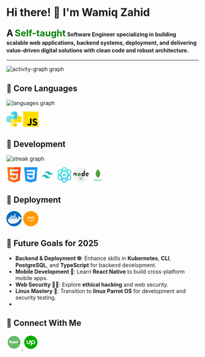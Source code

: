 # Hi there! 👋 I'm **Wamiq Zahid**  
### <span style="font-size: 24px;">A</span> <span style="color: green; font-weight: bold; font-size: 24px;">Self-taught</span> <span style="font-size: 14px;">Software Engineer specializing in building scalable web applications, backend systems, deployment, and delivering value-driven digital solutions with clean code and robust architecture.</span>
---


<div align="left">
 <img src="https://github-readme-activity-graph.vercel.app/graph?username=Wamiq319&radius=16&theme=dracula&area=false&order=5&hide_title=false" height="200" alt="activity-graph graph"  />
</div>




## 🚀 **Core Languages**

<p align="left">
    <img src="https://github-readme-stats.vercel.app/api/top-langs?username=Wamiq319&locale=en&hide_title=false&layout=compact&card_width=320&langs_count=11&theme=dracula&hide_border=false&order=2" height="159" alt="languages graph"  />
</p>
<p align="left">
  <img src="./python.png" alt="Python" height="40" />
  <img src="./js.png" alt="JavaScript" height="40" />
</p>

## 🚀 **Development**
<div align="left">
   <img src="https://streak-stats.demolab.com?user=Wamiq319&locale=en&mode=daily&theme=dracula&hide_border=false&border_radius=5&order=3" height="150" alt="streak graph"  />
</div>

<p align="left">
   <img src="./html.png" alt="html5" height="40"/>
   <img src="./css-3.png" alt="html5" height="40"/>
   <img src="./Tailwind.png" alt="html5" height="40"/>
   <img src="./physics.png" alt="html5" height="40"/>
   <img src="./nodejs.png" alt="html5" height="40"/>
   <img src="./Mongodb.png" alt="html5" height="40"/>
 
</p>

## 🚀 **Deployment**

<p align="left">
 <img src="./docker.png" alt="html5" height="40"/>
 <img src="./aws.png" alt="html5" height="40"/>
</p>

## 🚀 Future Goals for 2025

- **Backend & Deployment 🌐**: Enhance skills in **Kubernetes**, **CLI**, **PostgreSQL**, and **TypeScript** for backend development.
- **Mobile Development 📱**: Learn **React Native** to build cross-platform mobile apps.
- **Web Security 🕵️‍♂️**: Explore **ethical hacking** and web security.
- **Linux Mastery 🐧**: Transition to **linux Parrot OS** for development and security testing.
- 
## 🚀 Connect With Me
<p align="left">
  <a href="https://www.fiverr.com/wamiq139" target="_blank">
    <img src="./Fiver.png" alt="fiver" height="40"/>
  </a>
  <a href="https://www.upwork.com/freelancers/~01498235e340d4c33b?mp_source=share" target="_blank">
    <img src="./Upwork.png" alt="upwork" height="40"/>
  </a>
</p>









